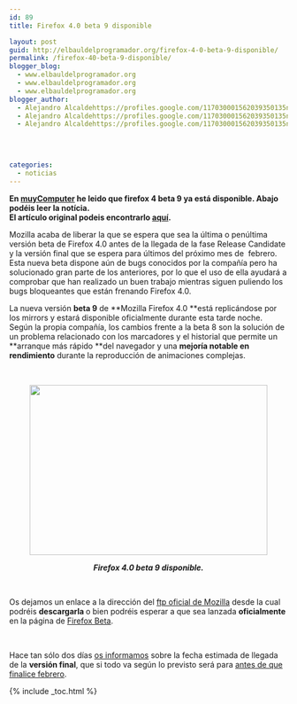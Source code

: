 ```yaml
---
id: 89
title: Firefox 4.0 beta 9 disponible

layout: post
guid: http://elbauldelprogramador.org/firefox-4-0-beta-9-disponible/
permalink: /firefox-40-beta-9-disponible/
blogger_blog:
  - www.elbauldelprogramador.org
  - www.elbauldelprogramador.org
  - www.elbauldelprogramador.org
blogger_author:
  - Alejandro Alcaldehttps://profiles.google.com/117030001562039350135noreply@blogger.com
  - Alejandro Alcaldehttps://profiles.google.com/117030001562039350135noreply@blogger.com
  - Alejandro Alcaldehttps://profiles.google.com/117030001562039350135noreply@blogger.com

  
  
  
categories:
  - noticias
---
```

**En <a target="_blank" href="http://muycomputer.com/">muyComputer</a> he leido que firefox 4 beta 9 ya está disponible. Abajo podéis leer la notícia.  
El artículo original podeis encontrarlo <a target="_blank" href="http://muycomputer.com/FrontOffice/ZonaPractica/Especiales/especialDet/_wE9ERk2XxDBSKlo9aP5BlneQf-JbAUzAq3SjZVjMghSx7xRKARMzEWgh4Z-CGNcm">aquí</a>.**

Mozilla acaba de liberar la que se espera que sea la &uacute;ltima o pen&uacute;ltima versi&oacute;n beta de Firefox 4.0 antes de la llegada de la fase Release Candidate y la versi&oacute;n final que se espera para &uacute;ltimos del pr&oacute;ximo mes de&nbsp; febrero. Esta nueva beta dispone a&uacute;n de bugs conocidos por la compa&ntilde;&iacute;a pero ha solucionado gran parte de los anteriores, por lo que el uso de ella ayudar&aacute; a comprobar que han realizado un buen trabajo mientras siguen puliendo los bugs bloqueantes que est&aacute;n frenando Firefox 4.0.

  
<!--more-->

La nueva versi&oacute;n **beta 9** de **Mozilla Firefox 4.0 **est&aacute; replic&aacute;ndose por los mirrors y estar&aacute; disponible oficialmente durante esta tarde noche. Seg&uacute;n la propia compa&ntilde;&iacute;a, los cambios frente a la beta 8 son la soluci&oacute;n de un problema relacionado con los marcadores y el historial que permite un **arranque m&aacute;s r&aacute;pido **del navegador y una **mejor&iacute;a notable en rendimiento** durante la reproducci&oacute;n de animaciones complejas.

&nbsp;

<p style="text-align: center;">
  <img width="430" height="307" src="http://muycomputer.com/files/264-1334-FOTO/firefox_logo.jpg" alt="" />
</p>

<p style="text-align: center;">
  <strong><em>Firefox 4.0 beta 9 disponible.</em></strong>
</p>

<p style="text-align: center;">
  &nbsp;
</p>

<p style="text-align: left;">
  Os dejamos un enlace a la direcci&oacute;n del <a href="http://releases.mozilla.org/pub/mozilla.org/firefox/releases/4.0b9/" target="_blank">ftp oficial de Mozilla</a> desde la cual podr&eacute;is <strong>descargarla </strong>o bien podr&eacute;is esperar a que sea lanzada <strong>oficialmente </strong>en la p&aacute;gina de <a href="http://www.mozilla.com/es-ES/firefox/beta/" target="_blank">Firefox Beta</a>.
</p>

<p style="text-align: left;">
  &nbsp;
</p>

<p style="text-align: left;">
  Hace tan s&oacute;lo dos d&iacute;as <a href="http://muycomputer.com/FrontOffice/ZonaPractica/Especiales/especialDet/_wE9ERk2XxDAuTGbDGO9VGMaFYVz8198fvhnjoDi3v267m0betOw5f36BZymLcDOH" target="_blank">os informamos</a> sobre la fecha estimada de llegada de la <strong>versi&oacute;n final</strong>, que si todo va seg&uacute;n lo previsto ser&aacute; para <a href="http://muycomputer.com/FrontOffice/ZonaPractica/Especiales/especialDet/_wE9ERk2XxDAuTGbDGO9VGMaFYVz8198fvhnjoDi3v267m0betOw5f36BZymLcDOH" target="_blank">antes de que finalice febrero</a>.
</p>



{% include _toc.html %}
